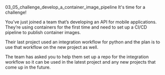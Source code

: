 03_05_challenge_develop_a_container_image_pipeline
It's time for a challenge!

You’ve just joined a team that’s developing an API for mobile applications. They’re using containers for the first time and need to set up a CI/CD pipeline to publish container images.

Their last project used an integration workflow for python and the plan is to use that workflow on the new project as well.

The team has asked you to help them set up a repo for the integration workflow so it can be used in the latest project and any new projects that come up in the future.
